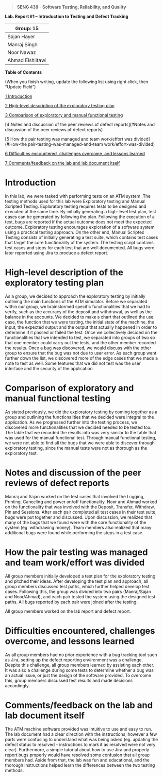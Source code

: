 >   **SENG 438 - Software Testing, Reliability, and Quality**

**Lab. Report \#1 – Introduction to Testing and Defect Tracking**

| Group: 15      |
|-----------------|
| Sajan Hayer             |   
| Manraj Singh             |   
| Noor Nawaz               |   
| Ahmad Elshiltawi           |   


**Table of Contents**

(When you finish writing, update the following list using right click, then
“Update Field”)

[1 Introduction](#Introduction)

[2 High-level description of the exploratory testing plan](#High-level-description-of-the-exploratory-testing-plann)

[3 Comparison of exploratory and manual functional testing](#Comparison-of-exploratory-and-manual-functional-testing)

[4 Notes and discussion of the peer reviews of defect reports](#Notes and discussion of the peer reviews of defect reports)

[5 How the pair testing was managed and team work/effort was divided](#How-the pair-testing-was-managed-and-team work/effort-was-divided)

[6 Difficulties encountered, challenges overcome, and lessons learned](#_Toc439194682)

[7 Comments/feedback on the lab and lab document itself](#_Toc439194683)

# Introduction


In this lab, we were tasked with performing tests on an ATM system. The testing methods used for this lab were Exploratory testing and Manual Scripted Testing. Exploratory testing requires tests to be designed and executed at the same time. By initially generating a high-level test plan, test cases can be generated by following the plan. Following the execution of a test, bugs are reported if the actual outcome does not meet the expected outcome. Exploratory testing encourages exploration of a software system using a practical testing approach. On the other end, Manual Scripted Testing consists of initially generating a test suite, which contains test cases that target the core functionality of the system. The testing script contains test cases and steps for each test that are well documented. All bugs were later reported using Jira to produce a defect report.  


# High-level description of the exploratory testing plan

As a group, we decided to approach the exploratory testing by initially outlining the main functions of the ATM simulator. Before we separated within our group, we brainstormed specific functionalities that we had to verify, such as the accuracy of the deposit and withdrawal, as well as the balance in the accounts. We decided to make a chart that outlined the use case, the function that we were testing, the initial state of the machine, the input, the expected output and the output that actually happened in order to determine if it passed or failed the test. Once we collectively decided on the functionalities that we intended to test, we separated into groups of two so that one member could carry out the tests, and the other member recorded the results. Once a bug was discovered, we would discuss with the other group to ensure that the bug was not due to user error. As each group went further down the list, we discovered more of the edge cases that we made a note to test as well. Some features that we did not test was the user interface and the security of the application

# Comparison of exploratory and manual functional testing

As stated previously, we did the exploratory testing by coming together as a group and outlining the functionalities that we decided were integral to the application. As we progressed further into the testing process, we discovered more functionalities that we decided needed to be tested too. The table that we recorded the results into was very similar to the table that was used for the manual functional test. Through manual functional testing, we were not able to find all the bugs that we were able to discover through exploratory testing, since the manual tests were not as thorough as the exploratory test. 


# Notes and discussion of the peer reviews of defect reports

Manraj and Sajan worked on the test cases that involved the Logging, Printing, Canceling and power on/off functionality. Noor and Ahmad worked on the functionality that was involved with the Deposit, Transfer, Withdraw, Pin and Sessions. After each pair completed all test cases in their test suite, bugs were put together and discussed. Upon discussion, we realized that many of the bugs that we found were with the core functionality of the system (eg. withdrawing money). Team members also realized that many additional bugs were found while performing the steps in a test case. 

# How the pair testing was managed and team work/effort was divided 

All group members initially developed a test plan for the exploratory testing and pitched their ideas. After developing the test plan and approach, all group members discussed test paths, which further helped develop test cases. Following this, the group was divided into two pairs (Manraj/Sajan and Noor/Ahmad), and each pair tested the system using the designed test paths. All bugs reported by each pair were joined after the testing. 

All group members worked on the lab report and defect report. 

# Difficulties encountered, challenges overcome, and lessons learned

As all group members had no prior experience with a bug tracking tool such as Jira, setting up the defect reporting environment was a challenge. Despite this challenge, all group members learned by assisting each other. It was also a challenge during some tests to determine whether a bug was an actual issue, or just the design of the software provided. To overcome this, group members discussed test results and made decisions accordingly. 


# Comments/feedback on the lab and lab document itself

The ATM machine software provided was intuitive to use and easy to run. The lab document had a clear direction with the instructions, however a few parts were confusing to understand what was being asked (eg. updating the defect status to resolved - instructions to mark it as resolved were not very clear). Furthermore, a simple tutorial about how to use Jira and properly report bugs properly would have resolved some confusion that all group members had. Aside from that, the lab was fun and educational, and the thorough instructions helped learn the differences between the two testing methods.  

